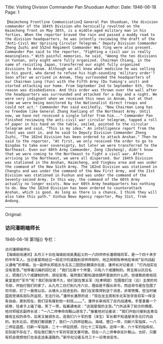 Title: Visiting Division Commander Pan Shuoduan
Author:
Date: 1946-06-18
Page: 1

    【Haimcheng Frontline Communication】General Pan Shuoduan, the division commander of the 184th Division who heroically revolted on the Haimcheng front on May 30th, is a middle-aged military man in his forties. When the reporter braved the rain and passed a muddy road to the division headquarters, he was intently reviewing the draft of the "Anti-Civil War Uprising Circular Telegram." Deputy Division Commander Zheng Zuzhi and 552nd Regiment Commander Wei Ying were also present. Commander Pan said to the reporter, "Fighting a civil war is really meaningless." With painful memories, he said, "Among the ten divisions in Yunnan, only eight were fully organized. Chairman Chiang, in the name of resisting Japan, transferred our eight fully organized divisions to Annam. Although we all knew what medicine he was selling in his gourd, who dared to refuse his high-sounding 'military order'? Soon after we arrived in Annam, they surrounded the headquarters of our Chairman Long (Yun) with the Fifth Army (Du Yuming's unit) and started attacking our home. From September 2nd to September 6th, the reason was disobedience. And this order was thrown over the wall after the headquarters was surrounded and attacked for a day and a night. We were very indignant when we received this news in Annam, but at that time we were being monitored by the Nationalist direct troops and could not act." Commander Pan said excitedly, "Now Chairman Long has no freedom like General Zhang Xueliang of the Northeast Army. Until now, we have not received a single letter from him..." Commander Pan finished reviewing the anti-civil war circular telegram, tapped a roll of paper in his hand on the table, smiled, pointed to the circular telegram and said, "This is my idea." An intelligence report from the front was sent in, and he said to Deputy Division Commander Zheng Zuzhi, "The 182nd Division has been ordered to attack Anshan." Then he said to the reporter, "At first, we only received the order to go to Qingdao to take over sovereignty, but later we were transferred to the Northeast. Even our 60th Army Commander, Zeng (Zesheng), didn't know that we were coming to the Northeast to fight a civil war. After arriving in the Northeast, we were all dispersed. Our 184th Division was stationed in the Anshan, Haimcheng, and Yingkou area and was under the command of the New Sixth Army. The 182nd Division was stationed in Changtu and was under the command of the New First Army, and the 21st Division was stationed in Fushun and was under the command of the Seventy-second Army. In this way, the command of the 60th Army actually no longer exists. Now our 60th Army headquarters has nothing to do. Now the 182nd Division has been ordered to counterattack Anshan, which is good. As long as there is a chance, I think they will also take this path." Xinhua News Agency reporter, May 31st, from Andong.



<hr /> 

Original: 


### 访问潘朔端师长

1946-06-18
第1版()
专栏：

    访问潘朔端师长
    【海城前线通讯】五月三十日在海城前线英勇起义的一八四师师长潘朔端将军，是一个四十来岁的中年军人。当记者冒雨经过一段泥泞的道路到该师师部时，他正炯炯有神地在审阅“反内战起义通电”的草稿。当一副师长郑祖志与五五二团团长魏瑛亦在座，潘师长对记者说：“打内战实在没有意思。”他带着沉痛的回忆说：“我们云南十个师里，只有八个成建制的。蒋主席以抗日名义，把我们八个成建制的师，调往安南，虽然我们都知道他葫芦里装的什么药，但谁敢拒绝他冠冕堂皇的“军令”呢？我们到安南不久，他们就在第五军（杜聿明部）包围我们龙（云）主席的司令部，开始打我们的家了。从九月二日打到九月六日，理由是不服从命令。而这命令是在包围了司令部，打了一昼夜以后，从墙头上投进去的。我们在安南得到这个消息，非常愤慨，但当时被国民党谪系部队所监视，无法行动。”潘师长激昂的说：“现在龙主席和东北军张学良将军一样没有自由，直到现在，我们没有接到他一封信…………”。潘师长审阅完了反内战通电，手里拿着一个纸卷，往桌子上磕了磕，笑了一笑，指着通电说：“这就是我的主张。”门外送来了前方的情报，他对郑祖志副师长说：“一八二师奉命向鞍山进攻了。”接着他对记者说：“我们开始只接到去青岛接收主权的命令，后来又被调东北，连我们六十军的曾（泽生）军长都不知道是来东北打内战的。到东北后，把我们都调散了，我们一八四师驻鞍山、海城、营口一带，归新六军指挥，一八二师驻昌图，归新一军指挥，二十一师驻抚顺，归七十二军指挥。这样一来，六十军的指挥权，实际就不存在了，现在我们第六十军的军部无事可做。现在一八二师奉命反扑鞍山，也好，只要有机会我想他们也会走这条道路的。”新华社记者五月三十一日寄自安东。
